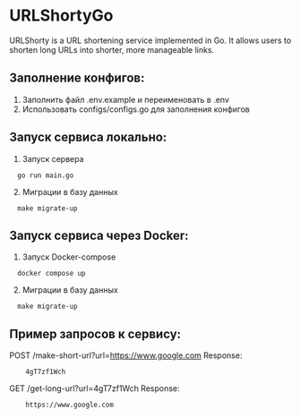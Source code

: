 # URLShortyGo
URLShorty is a URL shortening service implemented in Go. It allows users to shorten long URLs into shorter, more manageable links.

## Заполнение конфигов:
1. Заполнить файл .env.example и переименовать в .env
2. Использовать configs/configs.go для заполнения конфигов

## Запуск сервиса локально:
1. Запуск сервера
```shell
  go run main.go
```
2. Миграции в базу данных
```shell
  make migrate-up
```

## Запуск сервиса через Docker:
1. Запуск Docker-compose
```shell
  docker compose up
```
2. Миграции в базу данных
```shell
  make migrate-up
```

## Пример запросов к сервису:
POST /make-short-url?url=https://www.google.com
Response: 
```
    4gT7zf1Wch
```

GET /get-long-url?url=4gT7zf1Wch
Response: 
```
    https://www.google.com
```
